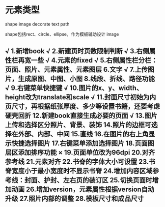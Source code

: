 # 元素类型
shape image decorate text path

shape包括rect、circle、ellipse，作为模板辅助设计
image


√ 1.新增book
√ 2.新建页时页数限制判断
√	3.右侧属性栏再宽一些
√ 4.元素的fixed
√ 5.右侧属性栏分栏：页面、照片、元素属性、元素图层
6.文字
√ 7.上传图片，生成原图、中图、小图
8.线段、折线、路径功能
√	9.右键菜单快捷键
√	10.图片的x、y、width、height改为translate和scale
√ 11.封面尺寸初始为内页尺寸，再根据纸张厚度、多少等设置书籍，还要考虑硬壳回折
12.新建book直接生成必要的页面
√ 13.图片上传和选择区分照片、背景、装饰
14.照片的边框可选择在外部、内部、中间
15.直线
16.在图片的右上角显示快捷选择图片
17.右键菜单添加选择图片
18.页面图层区添加排序功能
× 19.页面单位改为96dpi
20.对齐参考线
21.元素对齐
22.书脊的字体大小可设置
23.书脊宽度小于最小宽度时不显示书脊
24.增加内容区域参考线：封面、护封、左右页的装订区
25.切换页面时增加动画
26.增加version，元素属性根据version自动升级
27.照片内部的调整
28.模板尺寸和成品尺寸
-------------------------------------------------------------------------
    